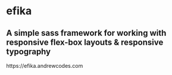 # efika
<h2>A simple sass framework for working with responsive flex-box layouts & responsive typography</h2>
https://efika.andrewcodes.com
